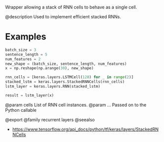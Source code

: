 Wrapper allowing a stack of RNN cells to behave as a single cell.

@description
Used to implement efficient stacked RNNs.

# Examples
```python
batch_size = 3
sentence_length = 5
num_features = 2
new_shape = (batch_size, sentence_length, num_features)
x = np.reshape(np.arange(30), new_shape)

rnn_cells = [keras.layers.LSTMCell(128) for _ in range(2)]
stacked_lstm = keras.layers.StackedRNNCells(rnn_cells)
lstm_layer = keras.layers.RNN(stacked_lstm)

result = lstm_layer(x)
```

@param cells List of RNN cell instances.
@param ... Passed on to the Python callable

@export
@family recurrent layers
@seealso
+ <https://www.tensorflow.org/api_docs/python/tf/keras/layers/StackedRNNCells>
